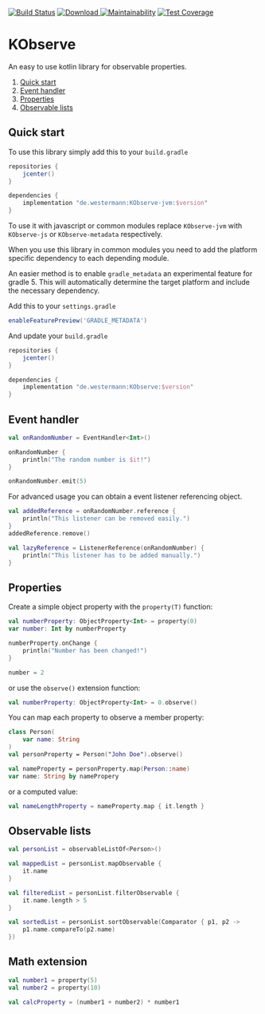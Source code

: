 [![Build Status](https://travis-ci.org/pixix4/KObserve.svg?branch=master)](https://travis-ci.org/pixix4/KObserve)
[![Download](https://api.bintray.com/packages/pixix4/maven/KObserve/images/download.svg) ](https://bintray.com/pixix4/maven/KObserve/_latestVersion)
[![Maintainability](https://api.codeclimate.com/v1/badges/91165ae11f0fb42f143d/maintainability)](https://codeclimate.com/github/pixix4/KObserve/maintainability)
[![Test Coverage](https://api.codeclimate.com/v1/badges/91165ae11f0fb42f143d/test_coverage)](https://codeclimate.com/github/pixix4/KObserve/test_coverage)

# KObserve
An easy to use kotlin library for observable properties.

1. [Quick start](#quick-start)
2. [Event handler](#event-handler)
3. [Properties](#properties)
4. [Observable lists](#observable-lists)

## Quick start
To use this library simply add this to your `build.gradle`
```groovy
repositories {
    jcenter()
}

dependencies {
    implementation "de.westermann:KObserve-jvm:$version"
}
```

To use it with javascript or common modules replace `KObserve-jvm` with `KObserve-js` or `KObserve-metadata` respectively.

When you use this library in common modules you need to add the platform specific dependency to each depending module.

An easier method is to enable `gradle_metadata` an experimental feature for gradle 5. This will automatically determine the target platform and include the necessary dependency.

Add this to your `settings.gradle`
```groovy
enableFeaturePreview('GRADLE_METADATA')
```

And update your `build.gradle`

```groovy
repositories {
    jcenter()
}

dependencies {
    implementation "de.westermann:KObserve:$version"
}
```

## Event handler

```kotlin
val onRandomNumber = EventHandler<Int>()

onRandomNumber {
    println("The random number is $it!")
}

onRandomNumber.emit(5)
```

For advanced usage you can obtain a event listener referencing object.

```kotlin
val addedReference = onRandomNumber.reference {
    println("This listener can be removed easily.")
}
addedReference.remove()

val lazyReference = ListenerReference(onRandomNumber) {
    println("This listener has to be added manually.")
}
```

## Properties

Create a simple object property with the `property(T)` function:
```kotlin
val numberProperty: ObjectProperty<Int> = property(0)
var number: Int by numberProperty

numberProperty.onChange {
    println("Number has been changed!")
}

number = 2
```

or use the `observe()` extension function:
```kotlin
val numberProperty: ObjectProperty<Int> = 0.observe()
```

You can map each property to observe a member property:
```kotlin
class Person(
    var name: String
)
val personProperty = Person("John Doe").observe()

val nameProperty = personProperty.map(Person::name)
var name: String by namePropery
```

or a computed value:
```kotlin
val nameLengthProperty = nameProperty.map { it.length }
```

## Observable lists
```kotlin
val personList = observableListOf<Person>()

val mappedList = personList.mapObservable {
    it.name
}

val filteredList = personList.filterObservable {
    it.name.length > 5
}

val sortedList = personList.sortObservable(Comparator { p1, p2 -> 
    p1.name.compareTo(p2.name)
})
```

## Math extension
```kotlin
val number1 = property(5)
val number2 = property(10)

val calcProperty = (number1 + number2) * number1
```
